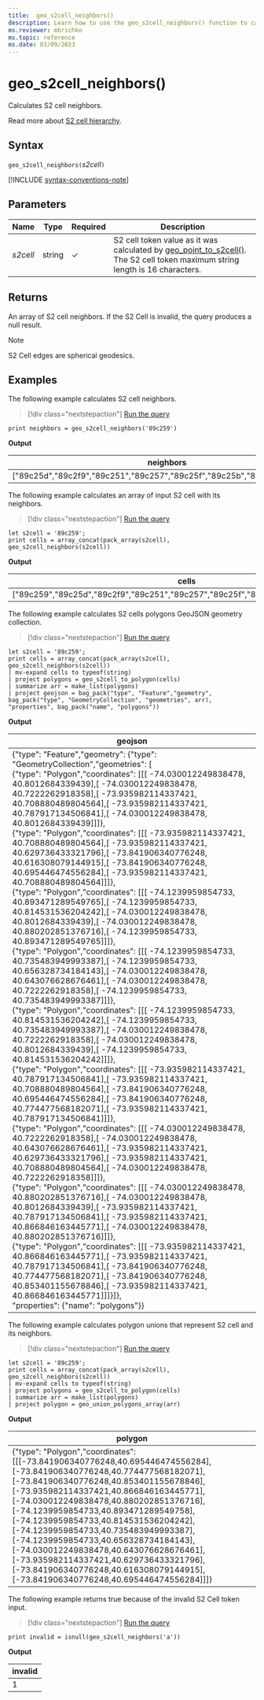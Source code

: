 ```yaml
---
title:  geo_s2cell_neighbors()
description: Learn how to use the geo_s2cell_neighbors() function to calculate S2 cell neighbors.
ms.reviewer: mbrichko
ms.topic: reference
ms.date: 03/09/2023
---
```

# geo_s2cell_neighbors()

Calculates S2 cell neighbors.

Read more about [S2 cell hierarchy](https://s2geometry.io/devguide/s2cell_hierarchy).

## Syntax

`geo_s2cell_neighbors(`*s2cell*`)`

[!INCLUDE [syntax-conventions-note](../../includes/syntax-conventions-note.md)]

## Parameters

|Name|Type|Required|Description|
|--|--|--|--|
| *s2cell* | string | &check; | S2 cell token value as it was calculated by [geo_point_to_s2cell()](geo-point-to-s2cell-function.md). The S2 cell token maximum string length is 16 characters.|

## Returns

An array of S2 cell neighbors. If the S2 Cell is invalid, the query produces a null result.

> [!NOTE]
> S2 Cell edges are spherical geodesics.

## Examples

The following example calculates S2 cell neighbors.

> [!div class="nextstepaction"]
> <a href="https://dataexplorer.azure.com/clusters/help/databases/Samples?query=H4sIAAAAAAAAAysoyswrUchLzUzPSMovKlawVUhPzY8vNkpOzcmJhwtrqFtYJhuZWqprAgC1Bx0UMAAAAA==" target="_blank">Run the query</a>

```kusto
print neighbors = geo_s2cell_neighbors('89c259')
```

**Output**

|neighbors|
|---|
|["89c25d","89c2f9","89c251","89c257","89c25f","89c25b","89c2f7","89c2f5"]|

The following example calculates an array of input S2 cell with its neighbors.

> [!div class="nextstepaction"]
> <a href="https://dataexplorer.azure.com/clusters/help/databases/Samples?query=H4sIAAAAAAAAA8tJLVEoNkpOzclRsFVQt7BMNjK1VLfmKijKzCtRAAkXA8UTi4oSK+OT8/OSE0s0ChKTs+PBIhoQjZo6Cump+fEQTnxeamZ6RlJ+UTFMVhMAzd7c0mMAAAA=" target="_blank">Run the query</a>

```kusto
let s2cell = '89c259';
print cells = array_concat(pack_array(s2cell), geo_s2cell_neighbors(s2cell))
```

**Output**

|cells|
|---|
|["89c259","89c25d","89c2f9","89c251","89c257","89c25f","89c25b","89c2f7","89c2f5"]|

The following example calculates S2 cells polygons GeoJSON geometry collection.

> [!div class="nextstepaction"]
> <a href="https://dataexplorer.azure.com/clusters/help/databases/Samples?query=H4sIAAAAAAAAA2WQ0UpDMQyG7/cUpTfrgXkzEBzilaCPUbIaa7e2KW0mHvHhTc/pcOBd8+fPlz+NyKrtHcaontT24eD294ft46bUkFl1uYkOtcJsHWUHbAq4s10Usw5OO+WR7FrYjMF/HKm2a3fa/Kj0eYdfBfLbQDIpngvSu2ksm3z3lEondKwKxdlT7ntvsEx2NMyC6BPtkhLU8I09oNgTnNHG0CTjYNxyBXZqlMV3BG/7FUb3EHqn9AsCX6o8tbgScp1F/W97Hc1nilGQgXJXx0jAJpUkkf/QsrRg5VX7A2VIC+iaT0/TL+9ZgYaBAQAA" target="_blank">Run the query</a>

```kusto
let s2cell = '89c259';
print cells = array_concat(pack_array(s2cell), geo_s2cell_neighbors(s2cell))
| mv-expand cells to typeof(string)
| project polygons = geo_s2cell_to_polygon(cells)
| summarize arr = make_list(polygons)
| project geojson = bag_pack("type", "Feature","geometry", bag_pack("type", "GeometryCollection", "geometries", arr), "properties", bag_pack("name", "polygons"))
```

**Output**

|geojson|
|---|
|{"type": "Feature","geometry": {"type": "GeometryCollection","geometries": [<br>  {"type": "Polygon","coordinates": [[[  -74.030012249838478,  40.8012684339439],[  -74.030012249838478,  40.7222262918358],[  -73.935982114337421,  40.708880489804564],[  -73.935982114337421,  40.787917134506841],[  -74.030012249838478,  40.8012684339439]]]},<br>  {"type": "Polygon","coordinates": [[[  -73.935982114337421,  40.708880489804564],[  -73.935982114337421,  40.629736433321796],[  -73.841906340776248,  40.616308079144915],[  -73.841906340776248,  40.695446474556284],[  -73.935982114337421,  40.708880489804564]]]},<br>  {"type": "Polygon","coordinates": [[[  -74.1239959854733,  40.893471289549765],[  -74.1239959854733,  40.814531536204242],[  -74.030012249838478,  40.8012684339439],[  -74.030012249838478,  40.880202851376716],[  -74.1239959854733,  40.893471289549765]]]},<br>  {"type": "Polygon","coordinates": [[[  -74.1239959854733,  40.735483949993387],[  -74.1239959854733,  40.656328734184143],[  -74.030012249838478,  40.643076628676461],[  -74.030012249838478,  40.7222262918358],[  -74.1239959854733,  40.735483949993387]]]},<br>  {"type": "Polygon","coordinates": [[[  -74.1239959854733,  40.814531536204242],[  -74.1239959854733,  40.735483949993387],[  -74.030012249838478,  40.7222262918358],[  -74.030012249838478,  40.8012684339439],[  -74.1239959854733,  40.814531536204242]]]},<br>  {"type": "Polygon","coordinates": [[[  -73.935982114337421,  40.787917134506841],[  -73.935982114337421,  40.708880489804564],[  -73.841906340776248,  40.695446474556284],[  -73.841906340776248,  40.774477568182071],[  -73.935982114337421,  40.787917134506841]]]},<br>  {"type": "Polygon","coordinates": [[[  -74.030012249838478,  40.7222262918358],[  -74.030012249838478,  40.643076628676461],[  -73.935982114337421,  40.629736433321796],[  -73.935982114337421,  40.708880489804564],[  -74.030012249838478,  40.7222262918358]]]},<br>  {"type": "Polygon","coordinates": [[[  -74.030012249838478,  40.880202851376716],[  -74.030012249838478,  40.8012684339439],[  -73.935982114337421,  40.787917134506841],[  -73.935982114337421,  40.866846163445771],[  -74.030012249838478,  40.880202851376716]]]},<br>  {"type": "Polygon","coordinates": [[[  -73.935982114337421,  40.866846163445771],[  -73.935982114337421,  40.787917134506841],[  -73.841906340776248,  40.774477568182071],[  -73.841906340776248,  40.853401155678846],[  -73.935982114337421,  40.866846163445771]]]}]},<br>  "properties": {"name": "polygons"}}|

The following example calculates polygon unions that represent S2 cell and its neighbors.

> [!div class="nextstepaction"]
> <a href="https://dataexplorer.azure.com/clusters/help/databases/Samples?query=H4sIAAAAAAAAA22PwQrCMAyG73uK3taBXgaCQ3yWUmusdW1T2kyc+PC2WwcevATyJ//3JxaIpV6BtezM2uOg+sPQnpoQjSdW5JR1GaOchUKvJPEg1SgWha/Gbsc0oFgb4cHo+wVj2qZd82HuuYdXkP5akYSM5gB444lyki47IeIDFLGAdtboS+4PllDUAV8QxZEm52Q0bygH5nUnRxDWpHxjZfzhVuzkDfoNmeo/uXZfEaCuxhEBAAA=" target="_blank">Run the query</a>

```kusto
let s2cell = '89c259';
print cells = array_concat(pack_array(s2cell), geo_s2cell_neighbors(s2cell))
| mv-expand cells to typeof(string)
| project polygons = geo_s2cell_to_polygon(cells)
| summarize arr = make_list(polygons)
| project polygon = geo_union_polygons_array(arr)
```

**Output**

|polygon|
|---|
|{"type": "Polygon","coordinates": [[[-73.841906340776248,40.695446474556284],[-73.841906340776248,40.774477568182071],[-73.841906340776248,40.853401155678846],[-73.935982114337421,40.866846163445771],[-74.030012249838478,40.880202851376716],[-74.1239959854733,40.893471289549758],[-74.1239959854733,40.814531536204242],[-74.1239959854733,40.735483949993387],[-74.1239959854733,40.656328734184143],[-74.030012249838478,40.643076628676461],[-73.935982114337421,40.629736433321796],[-73.841906340776248,40.616308079144915],[-73.841906340776248,40.695446474556284]]]}|

The following example returns true because of the invalid S2 Cell token input.

> [!div class="nextstepaction"]
> <a href="https://dataexplorer.azure.com/clusters/help/databases/Samples?query=H4sIAAAAAAAAAysoyswrUcjMK0vMyUxRsFXILM4rzcnRSE/Njy82Sk7NyYnPS81Mz0jKLyrWUE9U19QEAB3YxNYxAAAA" target="_blank">Run the query</a>

```kusto
print invalid = isnull(geo_s2cell_neighbors('a'))
```

**Output**

|invalid|
|---|
|1|
